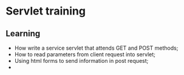 # Servlet training

## Learning

- How write a service servlet that attends GET and POST methods;
- How to read parameters from client request into servlet;
- Using html forms to send information in post request;
- 